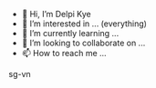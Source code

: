 - 👋 Hi, I’m Delpi Kye
- 👀 I’m interested in ... (everything)
- 🌱 I’m currently learning ...
- 💞️ I’m looking to collaborate on ...
- 📫 How to reach me ...

<!---
delpikye-v/delpikye-v is a ✨ special ✨ repository because its `README.md` (this file) appears on your GitHub profile.
You can click the Preview link to take a look at your changes.
--->

sg-vn
